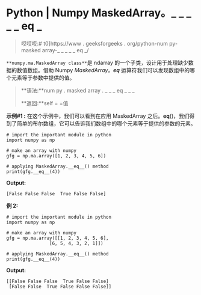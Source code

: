 # Python | Numpy MaskedArray。_ _ _ _ _ eq _

> 哎哎哎:# t0]https://www . geeksforgeeks . org/python-num py-masked array-_ _ _ _ _ eq _/

`**numpy.ma.MaskedArray class**`是 ndarray 的一个子类，设计用于处理缺少数据的数值数组。借助 Numpy *MaskedArray。__eq__* 运算符我们可以发现数组中的哪个元素等于参数中提供的值。

> **语法:**num py . masked array . _ _ _ eq _ _ _
> 
> **返回:**self = =值

**示例#1 :**
在这个示例中，我们可以看到在应用 MaskedArray 之后。__eq__()，我们得到了简单的布尔数组，它可以告诉我们数组中的哪个元素等于提供的参数的元素。

```
# import the important module in python 
import numpy as np 

# make an array with numpy 
gfg = np.ma.array([1, 2, 3, 4, 5, 6]) 

# applying MaskedArray.__eq__() method 
print(gfg.__eq__(4)) 
```

**Output:**

```
[False False False  True False False]

```

**例 2:**

```
# import the important module in python 
import numpy as np 

# make an array with numpy 
gfg = np.ma.array([[1, 2, 3, 4, 5, 6], 
                [6, 5, 4, 3, 2, 1]]) 

# applying MaskedArray.__eq__() method 
print(gfg.__eq__(4)) 
```

**Output:**

```
[[False False False  True False False]
 [False False  True False False False]]

```